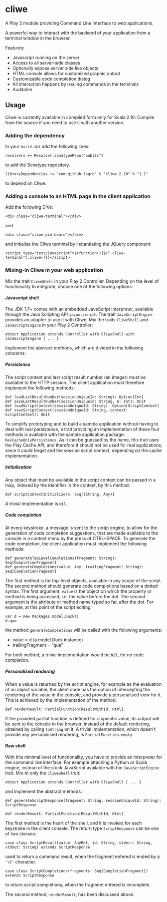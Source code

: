 cliwe
=====

A Play 2 module providing Command Line Interface to web applications.

A powerful way to interact with the backend of your application from a terminal window in the browser.

Features:
- Javascript running on the server
- Access to all server-side classes
- Optionally expose server side live objects
- HTML console allows for customized graphic output
- Customizable code completion dialog
- All interaction happens by issuing commands in the terminals
- Auditable

## Usage

Cliwe is currently available in compiled form only for Scala 2.10. Compile from the source if you need to use it with another version.

### Adding the dependency
In your `build.sbt` add the following lines:
    
    resolvers += Resolver.sonatypeRepo("public")
to add the Sonatype repository.
    
    libraryDependencies += "com.github.lsgro" % "cliwe_2.10" % "1.1"
to depend on Cliwe.
  
### Adding a console to an HTML page in the client application
Add the following DIVs:

    <div class="cliwe-terminal"></div>

and

    <div class="cliwe-pin-board"></div>

and initialise the Cliwe terminal by instantiating the JQuery component:

    <script type="text/javascript">$(function(){$(".cliwe-terminal").cliwe()})</script>

### Mixing-in Cliwe in your web application
Mix the trait `CliweShell` in your Play 2 Controller.
Depending on the level of functionality to integrate, choose one of the following options:

#### Javascript shell
The JDK 1.7+ comes with an embedded JavaScript interpreter, available through the Java Scripting API `javax.script`.
The trait `JavaScriptEngine` provides an adapter to use it with Cliwe.
Mix the traits `CliweShell` and `JavaScriptEngine` in your Play 2 Controller:

    object Application extends Controller with CliweShell with JavaScriptEngine { ... }

Implement the abstract methods, which are divided in the following concerns:

##### Persistence
The script context and last script result number (an integer) must be available to the HTTP session. The client application must therefore implement the following methods:

    def loadLastResultNumber(sessionUniqueId: String): Option[Int]
    def saveLastResultNumber(sessionUniqueId: String, n: Int): Unit
    def loadScriptContext(sessionUniqueId: String): Option[ScriptContext]
    def saveScriptContext(sessionUniqueId: String, context: ScriptContext): Unit

To simplify prototyping and to build a sample application without having to deal with real persistence, a trait providing an implementation of these four methods is available with the sample application package: `DevCacheOnlyPersistence`. As it can be guessed by the name, this trait uses the Play Cache API, and therefore it should not be used for real applications, since it could forget and the session script context, depending on the cache implementation.

##### Initialisation
Any object that must be available in the script context can be passed in a map, indexed by the identifier in the context, by this method:

    def scriptContextInitializers: Seq[(String, Any)]

A trivial implementation is `Nil`.

##### Code completion
At every keystroke, a message is sent to the script engine, to allow for the generation of code completion suggestions, that are made available to the console in a context menu by the press of CTRL+SPACE. To generate the code completion, the client application must implement the following methods:

    def generateTopLevelCompletions(fragment: String): Seq[CompletionFragment]
    def generateCompletions(value: Any, trailingFragment: String): Seq[CompletionFragment]

The first method is for top-level objects, available in any scope of the script.
The second method should generate code completions based on a dotted syntax. The first argument: `value` is the object on which the property or method is being accessed, i.e. the value before the dot. The second argument is the attribute or method name typed so far, after the dot. For example, at this point of the script editing:

    var d = new Packages.model.Duck()
    d.qua

the method `generateCompletions` will be called with the following arguments:
- value = d (a model.Duck instance)
- trailingFragment = "qua"

For both method, a trivial implementation would be `Nil`, for no code completion.

##### Personalised rendering
When a value is returned by the script engine, for example as the evaluation of an object variable, the client code has the option of intercepting the rendering of the value in the console, and provide a personalised view for it. This is achieved by the implementation of the method:

    def renderResult: PartialFunction[ResultWithId, Html]

If the provided partial function is defined for a specific value, its output will be sent to the console in the browser, instead of the default rendering, obtained by calling `toString` on it.
A trivial implementation, which doesn't provide any personalised rendering, is `PartialFunction.empty`.

#### Raw shell
With this minimal level of functionality, you have to provide an interpreter for the command line interface. For example attaching a Python or Scala engine, instead of the stock JavaScript available with the `JavaScriptEngine` trait.
Mix-in only the `CliweShell` trait:

    object Application extends Controller with CliweShell { ... }

and implement the abstract methods:

    def generateScriptResponse(fragment: String, sessionUniqueId: String): ScriptResponse

    def renderResult: PartialFunction[ResultWithId, Html]
  
The first method is the heart of the shell, and it is invoked for each keystroke in the client console. The return type `ScriptResponse` can be one of two classes:

    case class ScriptResult(value: AnyRef, id: String, stderr: String, stdout: String) extends ScriptResponse
used to return a command result, when the fragment entered is ended by a `'\f'` character.

    case class ScriptCompletions(fragments: Seq[CompletionFragment]) extends ScriptResponse
to return script completions, when the fragment entered is incomplete.

The second method, `renderResult`, has been discussed above.
